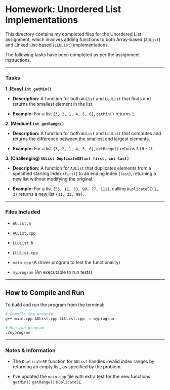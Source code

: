 # Homework: Unordered List Implementations

This directory contains my completed files for the Unordered List assignment, which involves adding functions to both Array-based (`AUList`) and Linked List-based (`LLUList`) implementations.

The following tasks have been completed as per the assignment instructions.

---

### Tasks

**1. (Easy) `int getMin()`**

* **Description:** A function for both `AUList` and `LLUList` that finds and returns the smallest element in the list.

* **Example:** For a list `{3, 2, 1, 4, 5, 6}`, `getMin()` returns `1`.

**2. (Medium) `int getRange()`**

* **Description:** A function for both `AUList` and `LLUList` that computes and returns the difference between the smallest and largest elements.

* **Example:** For a list `{3, 2, 1, 4, 5, 6}`, `getRange()` returns `5` (6 - 1).

**3. (Challenging) `AUList DuplicateSE(int first, int last)`**

* **Description:** A function for `AUList` that duplicates elements from a specified starting index (`first`) to an ending index (`last`), returning a new list without modifying the original.

* **Example:** For a list `{55, 11, 33, 99, 77, 111}`, calling `DuplicateSE(1, 3)` returns a new list `{11, 33, 99}`.

---

### Files Included

* `AUList.h`

* `AUList.cpp`

* `LLUList.h`

* `LLUList.cpp`

* `main.cpp` (A driver program to test the functionality)

* `myprogram` (An executable to run tests)

---

## How to Compile and Run

To build and run the program from the terminal:

```bash
# Compile the program
g++ main.cpp AUList.cpp LLUList.cpp -o myprogram

# Run the program
./myprogram
```

---

### Notes & Information

* The `DuplicateSE` function for `AUList` handles invalid index ranges by returning an empty list, as specified by the problem.

* I've updated the `main.cpp` file with extra test for the new functions `getMin()` `getRange()` `DuplicateSE`.